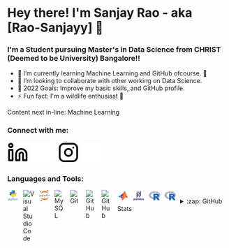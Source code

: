 # Hey there! I'm Sanjay Rao - aka [Rao-Sanjayy] 👋 

### I'm a Student pursuing Master's in Data Science from CHRIST (Deemed to be University) Bangalore!!

- 🌱 I’m currently learning Machine Learning and GitHub ofcourse. 👾
- 👯 I’m looking to collaborate with other working on Data Science.
- 🥅 2022 Goals: Improve my basic skills, and GitHub profile. 
- ⚡ Fun fact: I'm a wildlife enthusiast 🐾 

Content next in-line: Machine Learning

### Connect with me:

[![website](./img/linkedin-light.svg)](https://www.linkedin.com/in/sanjay-srinivasa-rao-b67a771a0/#gh-light-mode-only)
[![website](./img/linkedin-dark.svg)](https://www.linkedin.com/in/sanjay-srinivasa-rao-b67a771a0/#gh-dark-mode-only)
&nbsp;&nbsp;
[![website](./img/instagram-light.svg)](https://www.instagram.com/_sanjay_rao_/#gh-light-mode-only)
[![website](./img/instagram-dark.svg)](https://www.instagram.com/_sanjay_rao_/#gh-dark-mode-only)

### Languages and Tools:

<img align="left" alt="Python" width="26px" src="https://github.com/devicons/devicon/blob/v2.14.0/icons/python/python-original-wordmark.svg" style="padding-right:10px;" />
<img align="left" alt="Visual Studio Code" width="26px" src="https://cdn.jsdelivr.net/gh/devicons/devicon/icons/vscode/vscode-original.svg" style="padding-right:10px;" />
<img align="left" alt="Jupyter Notebook" width="26px" src="https://github.com/devicons/devicon/blob/v2.14.0/icons/jupyter/jupyter-original-wordmark.svg" style="padding-right:10px;" />
<img align="left" alt="MySQL" width="26px" src="https://cdn.jsdelivr.net/gh/devicons/devicon/icons/mysql/mysql-original.svg" style="padding-right:10px;" />
<img align="left" alt="Git" width="26px" src="https://cdn.jsdelivr.net/gh/devicons/devicon/icons/git/git-original.svg" style="padding-right:10px;" />
<img align="left" alt="GitHub" width="26px" src="https://user-images.githubusercontent.com/3369400/139447912-e0f43f33-6d9f-45f8-be46-2df5bbc91289.png" style="padding-right:10px;" />
<img align="left" alt="GitHub" width="26px" src="https://user-images.githubusercontent.com/3369400/139448065-39a229ba-4b06-434b-bc67-616e2ed80c8f.png" style="padding-right:10px;" />
<img align="left" alt="MatLab" width="26px" src="https://github.com/devicons/devicon/blob/v2.14.0/icons/matlab/matlab-original.svg" style="padding-right:10px;" />
<img align="left" alt="Pandas" width="26px" src="https://github.com/devicons/devicon/blob/v2.14.0/icons/pandas/pandas-original-wordmark.svg" style="padding-right:10px;" />
<img align="left" alt="R" width="26px" src="https://github.com/devicons/devicon/blob/v2.14.0/icons/r/r-original.svg" style="padding-right:10px;" />
<img align="left" alt="R" width="26px" src="https://github.com/devicons/devicon/blob/v2.14.0/icons/r/r-original.svg" style="padding-right:10px;" />


<br />

<details>
  <summary>:zap: GitHub Stats</summary>

  <img align="left" alt="Rao-Sanjayy's GitHub Stats" src="https://github-readme-stats.vercel.app/api?username=Rao-Sanjayy&show_icons=true&hide_border=false&title_color=ff652f&icon_color=FFE400&bg_color=09131B&text_color=ffffff&border_color=0c1a25" />

</details>

[instagram]: https://www.instagram.com/_sanjay_rao_/
[linkedin]: https://www.linkedin.com/in/sanjay-srinivasa-rao-b67a771a0/


<!--
**Rao-Sanjayy/Rao-Sanjayy** is a ✨ _special_ ✨ repository because its `README.md` (this file) appears on your GitHub profile.

Here are some ideas to get you started:

- 🔭 I’m currently working on ...
- 🌱 I’m currently learning ...
- 👯 I’m looking to collaborate on ...
- 🤔 I’m looking for help with ...
- 💬 Ask me about ...
- 📫 How to reach me: ...
- 😄 Pronouns: ...
- ⚡ Fun fact: ...
-->
